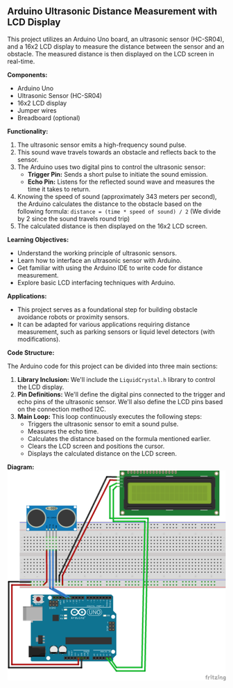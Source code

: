 ## Arduino Ultrasonic Distance Measurement with LCD Display

This project utilizes an Arduino Uno board, an ultrasonic sensor (HC-SR04), and a 16x2 LCD display to measure the distance between the sensor and an obstacle. The measured distance is then displayed on the LCD screen in real-time.

**Components:**

* Arduino Uno
* Ultrasonic Sensor (HC-SR04)
* 16x2 LCD display
* Jumper wires
* Breadboard (optional)

**Functionality:**

1. The ultrasonic sensor emits a high-frequency sound pulse.
2. This sound wave travels towards an obstacle and reflects back to the sensor.
3. The Arduino uses two digital pins to control the ultrasonic sensor:
    * **Trigger Pin:** Sends a short pulse to initiate the sound emission.
    * **Echo Pin:** Listens for the reflected sound wave and measures the time it takes to return.
4. Knowing the speed of sound (approximately 343 meters per second), the Arduino calculates the distance to the obstacle based on the following formula: `distance = (time * speed of sound) / 2` (We divide by 2 since the sound travels round trip)
5. The calculated distance is then displayed on the 16x2 LCD screen.

**Learning Objectives:**

* Understand the working principle of ultrasonic sensors.
* Learn how to interface an ultrasonic sensor with Arduino.
* Get familiar with using the Arduino IDE to write code for distance measurement.
* Explore basic LCD interfacing techniques with Arduino.

**Applications:**

* This project serves as a foundational step for building obstacle avoidance robots or proximity sensors. 
* It can be adapted for various applications requiring distance measurement, such as parking sensors or liquid level detectors (with modifications).

**Code Structure:**

The Arduino code for this project can be divided into three main sections:

1. **Library Inclusion:**  We'll include the `LiquidCrystal.h` library to control the LCD display.
2. **Pin Definitions:**  We'll define the digital pins connected to the trigger and echo pins of the ultrasonic sensor. We'll also define the LCD pins based on the connection method I2C.  
3. **Main Loop:**  This loop continuously executes the following steps:
    * Triggers the ultrasonic sensor to emit a sound pulse.
    * Measures the echo time.
    * Calculates the distance based on the formula mentioned earlier.
    * Clears the LCD screen and positions the cursor.
    * Displays the calculated distance on the LCD screen.

**Diagram:**
![](https://github.com/MI-Thierry/L4Internaship/blob/main/Arduino/Digital_Distance_Meter/Digital%20Distance%20meter%20sketch.png)
